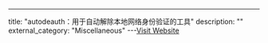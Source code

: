 ---
title: "autodeauth：用于自动解除本地网络身份验证的工具"
description: ""
external_category: "Miscellaneous"
---[Visit Website](https://github.com/Drew-Alleman/autodeauth)

